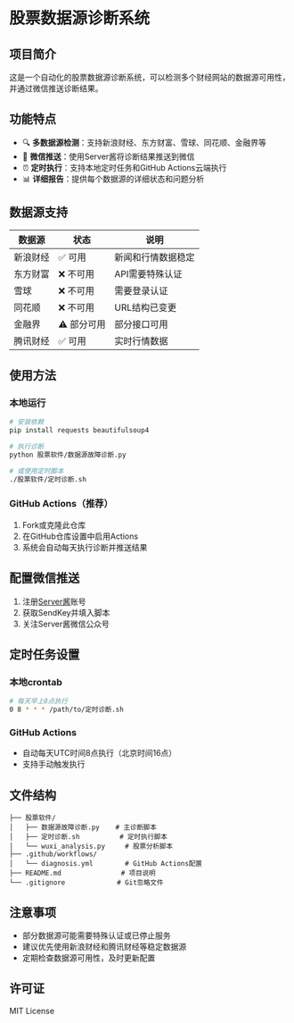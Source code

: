 # 股票数据源诊断系统

## 项目简介

这是一个自动化的股票数据源诊断系统，可以检测多个财经网站的数据源可用性，并通过微信推送诊断结果。

## 功能特点

- 🔍 **多数据源检测**：支持新浪财经、东方财富、雪球、同花顺、金融界等
- 📱 **微信推送**：使用Server酱将诊断结果推送到微信
- ⏰ **定时执行**：支持本地定时任务和GitHub Actions云端执行
- 📊 **详细报告**：提供每个数据源的详细状态和问题分析

## 数据源支持

| 数据源 | 状态 | 说明 |
|--------|------|------|
| 新浪财经 | ✅ 可用 | 新闻和行情数据稳定 |
| 东方财富 | ❌ 不可用 | API需要特殊认证 |
| 雪球 | ❌ 不可用 | 需要登录认证 |
| 同花顺 | ❌ 不可用 | URL结构已变更 |
| 金融界 | ⚠️ 部分可用 | 部分接口可用 |
| 腾讯财经 | ✅ 可用 | 实时行情数据 |

## 使用方法

### 本地运行

```bash
# 安装依赖
pip install requests beautifulsoup4

# 执行诊断
python 股票软件/数据源故障诊断.py

# 或使用定时脚本
./股票软件/定时诊断.sh
```

### GitHub Actions（推荐）

1. Fork或克隆此仓库
2. 在GitHub仓库设置中启用Actions
3. 系统会自动每天执行诊断并推送结果

## 配置微信推送

1. 注册[Server酱](http://sct.ftqq.com/)账号
2. 获取SendKey并填入脚本
3. 关注Server酱微信公众号

## 定时任务设置

### 本地crontab
```bash
# 每天早上8点执行
0 8 * * * /path/to/定时诊断.sh
```

### GitHub Actions
- 自动每天UTC时间8点执行（北京时间16点）
- 支持手动触发执行

## 文件结构

```
├── 股票软件/
│   ├── 数据源故障诊断.py    # 主诊断脚本
│   ├── 定时诊断.sh          # 定时执行脚本
│   └── wuxi_analysis.py     # 股票分析脚本
├── .github/workflows/
│   └── diagnosis.yml        # GitHub Actions配置
├── README.md               # 项目说明
└── .gitignore             # Git忽略文件
```

## 注意事项

- 部分数据源可能需要特殊认证或已停止服务
- 建议优先使用新浪财经和腾讯财经等稳定数据源
- 定期检查数据源可用性，及时更新配置

## 许可证

MIT License 